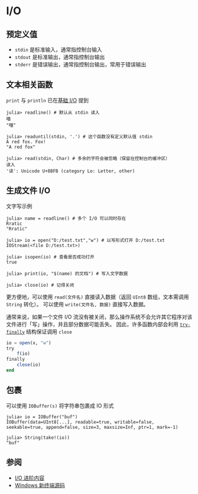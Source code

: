 # I/O
## 预定义值
- `stdin` 是标准输入，通常指控制台输入
- `stdout` 是标准输出，通常指控制台输出
- `stderr` 是错误输出，通常指控制台输出，常用于错误输出

## 文本相关函数
`print` 与 `println` 已在[基础 I/O](basicio.md) 提到
```julia-repl
julia> readline() # 默认从 stdin 读入
喵
"喵"

julia> readuntil(stdin, '.') # 这个函数没有定义默认值 stdin
A red fox. Fox!
"A red fox"

julia> read(stdin, Char) # 多余的字符会被忽略（保留在控制台的缓冲区）
读入
'读': Unicode U+8BFB (category Lo: Letter, other)
```

## 生成文件 I/O
文字写示例
```julia-repl
julia> name = readline() # 多个 I/O 可以同时存在
Rratic
"Rratic"

julia> io = open("D:/test.txt","w") # 以写形式打开 D:/test.txt
IOStream(<file D:/test.txt>)

julia> isopen(io) # 查看是否成功打开
true

julia> print(io, "$(name) 的文档") # 写入文字数据

julia> close(io) # 记得关闭
```

更方便地，可以使用 `read(文件名)` 直接读入数据（返回 `UInt8` 数组，文本需调用 `String` 转化）。
可以使用 `write(文件名, 数据)` 直接写入数据。

通常来说，如果一个文件 I/O 流没有被关闭，那么操作系统不会允许其它程序对该文件进行「写」操作，并且部分数据可能丢失。
因此，许多函数内部会利用 [`try-finally`](error.md#finally) 结构保证调用 `close`
```jl
io = open(x, "w")
try
	f(io)
finally
	close(io)
end
```

## 包裹
可以使用 `IOBuffer(s)` 将字符串包裹成 IO 形式
```julia-repl
julia> io = IOBuffer("buf")
IOBuffer(data=UInt8[...], readable=true, writable=false, seekable=true, append=false, size=3, maxsize=Inf, ptr=1, mark=-1)

julia> String(take!(io))
"buf"
```

## 参阅
- [I/O 进阶内容](../advanced/io.md)
- [Windows 新终端源码](https://github.com/microsoft/terminal)
